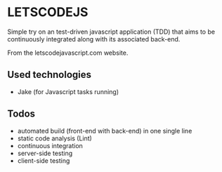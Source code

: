 # LETSCODEJS

Simple try on an test-driven javascript application (TDD) that aims to be continuously integrated along with its associated back-end.

From the letscodejavascript.com website.

## Used technologies

* Jake (for Javascript tasks running)


## Todos

* automated build (front-end with back-end) in one single line
* static code analysis (Lint)
* continuous integration
* server-side testing
* client-side testing